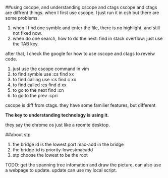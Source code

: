 ##using cscope, and understanding cscope and ctags
cscope and ctags are diffrent things.
when I first use cscope. I just run it in csh but there are some problems.
1.  when I find one symble and enter the file, there is no highlight.  and still not fixed now.
2.  when do one search, how to do the next: find in stack overflow: just use the TAB key.

after that, I check the google for how to use cscope and ctags to reveiw code.
1.  just use the cscope command in vim 
2.  to find symble use      :cs find xx
3.  to find calling use     :cs find c xx
4.  to find called          :cs find d xx
5.  to go to the next find  :cn
6.  to go to the prev       :cpri

cscope is diff from ctags.
they have some familier features, but different



**The key to understanding technology is using it.**



they say the chrome os just like a reomte desktop.



##about stp
1.  the bridge id is the lowest port mac-add in the bridge
2.  the bridge-id is priority-lowestmacadd
3.  stp choose the lowest to be the root


TODO:
get the spanning tree infomation and draw the picture, can also use a webpage to update.
update can use my local script.
